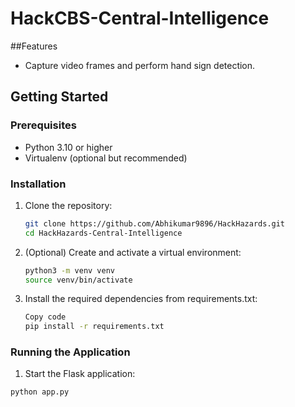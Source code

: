 # HackCBS-Central-Intelligence

##Features

- Capture video frames and perform hand sign detection.


## Getting Started

### Prerequisites

- Python 3.10 or higher
- Virtualenv (optional but recommended)

### Installation

1. Clone the repository:

   ```bash
   git clone https://github.com/Abhikumar9896/HackHazards.git
   cd HackHazards-Central-Intelligence
   ```

2. (Optional) Create and activate a virtual environment:

    ```bash
    python3 -m venv venv
    source venv/bin/activate
    ```

3. Install the required dependencies from requirements.txt:

    ```bash
    Copy code
    pip install -r requirements.txt
    ```

### Running the Application

1. Start the Flask application:

```bash
python app.py
```
